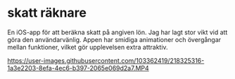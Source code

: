 # skatt räknare
En iOS-app för att beräkna skatt på angiven lön. Jag har lagt stor vikt vid att göra den användarvänlig. Appen har smidiga animationer och övergångar mellan funktioner, vilket gör upplevelsen extra attraktiv.

https://user-images.githubusercontent.com/103362419/218325316-1a3e2203-8efa-4ec6-b397-2065e069d2a7.MP4

